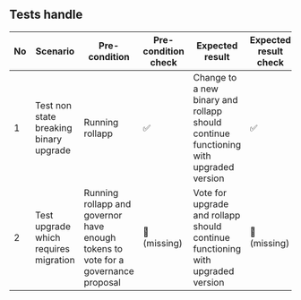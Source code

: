 ## Tests handle

| No | Scenario | Pre-condition | Pre-condition check | Expected result | Expected result check | Covered By |
|----|----------|---------------|---------------------|-----------------|-----------------------|------------|
| 1  | Test non state breaking binary upgrade | Running rollapp |  ✅ | Change to a new binary and rollapp should continue functioning with upgraded version | ✅ | [TestRollappUpgradeNonStateBreaking_EVM](../tests/rollapp_upgrade_test.go#28)  |
| 2  | Test upgrade which requires migration | Running rollapp and governor have enough tokens to vote for a governance proposal|🛑 <br> (missing) | Vote for upgrade and rollapp should continue functioning with upgraded version | 🛑 <br> (missing) | TODO |
